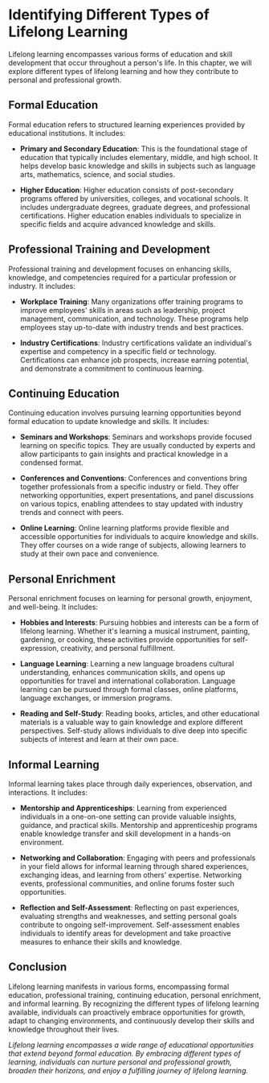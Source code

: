 Identifying Different Types of Lifelong Learning
===========================================================

Lifelong learning encompasses various forms of education and skill development that occur throughout a person's life. In this chapter, we will explore different types of lifelong learning and how they contribute to personal and professional growth.

Formal Education
----------------

Formal education refers to structured learning experiences provided by educational institutions. It includes:

* **Primary and Secondary Education**: This is the foundational stage of education that typically includes elementary, middle, and high school. It helps develop basic knowledge and skills in subjects such as language arts, mathematics, science, and social studies.

* **Higher Education**: Higher education consists of post-secondary programs offered by universities, colleges, and vocational schools. It includes undergraduate degrees, graduate degrees, and professional certifications. Higher education enables individuals to specialize in specific fields and acquire advanced knowledge and skills.

Professional Training and Development
-------------------------------------

Professional training and development focuses on enhancing skills, knowledge, and competencies required for a particular profession or industry. It includes:

* **Workplace Training**: Many organizations offer training programs to improve employees' skills in areas such as leadership, project management, communication, and technology. These programs help employees stay up-to-date with industry trends and best practices.

* **Industry Certifications**: Industry certifications validate an individual's expertise and competency in a specific field or technology. Certifications can enhance job prospects, increase earning potential, and demonstrate a commitment to continuous learning.

Continuing Education
--------------------

Continuing education involves pursuing learning opportunities beyond formal education to update knowledge and skills. It includes:

* **Seminars and Workshops**: Seminars and workshops provide focused learning on specific topics. They are usually conducted by experts and allow participants to gain insights and practical knowledge in a condensed format.

* **Conferences and Conventions**: Conferences and conventions bring together professionals from a specific industry or field. They offer networking opportunities, expert presentations, and panel discussions on various topics, enabling attendees to stay updated with industry trends and connect with peers.

* **Online Learning**: Online learning platforms provide flexible and accessible opportunities for individuals to acquire knowledge and skills. They offer courses on a wide range of subjects, allowing learners to study at their own pace and convenience.

Personal Enrichment
-------------------

Personal enrichment focuses on learning for personal growth, enjoyment, and well-being. It includes:

* **Hobbies and Interests**: Pursuing hobbies and interests can be a form of lifelong learning. Whether it's learning a musical instrument, painting, gardening, or cooking, these activities provide opportunities for self-expression, creativity, and personal fulfillment.

* **Language Learning**: Learning a new language broadens cultural understanding, enhances communication skills, and opens up opportunities for travel and international collaboration. Language learning can be pursued through formal classes, online platforms, language exchanges, or immersion programs.

* **Reading and Self-Study**: Reading books, articles, and other educational materials is a valuable way to gain knowledge and explore different perspectives. Self-study allows individuals to dive deep into specific subjects of interest and learn at their own pace.

Informal Learning
-----------------

Informal learning takes place through daily experiences, observation, and interactions. It includes:

* **Mentorship and Apprenticeships**: Learning from experienced individuals in a one-on-one setting can provide valuable insights, guidance, and practical skills. Mentorship and apprenticeship programs enable knowledge transfer and skill development in a hands-on environment.

* **Networking and Collaboration**: Engaging with peers and professionals in your field allows for informal learning through shared experiences, exchanging ideas, and learning from others' expertise. Networking events, professional communities, and online forums foster such opportunities.

* **Reflection and Self-Assessment**: Reflecting on past experiences, evaluating strengths and weaknesses, and setting personal goals contribute to ongoing self-improvement. Self-assessment enables individuals to identify areas for development and take proactive measures to enhance their skills and knowledge.

Conclusion
----------

Lifelong learning manifests in various forms, encompassing formal education, professional training, continuing education, personal enrichment, and informal learning. By recognizing the different types of lifelong learning available, individuals can proactively embrace opportunities for growth, adapt to changing environments, and continuously develop their skills and knowledge throughout their lives.

*Lifelong learning encompasses a wide range of educational opportunities that extend beyond formal education. By embracing different types of learning, individuals can nurture personal and professional growth, broaden their horizons, and enjoy a fulfilling journey of lifelong learning.*
